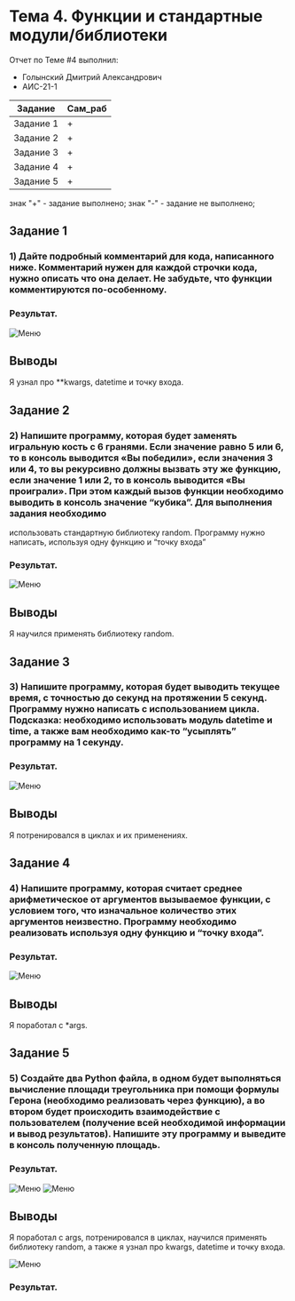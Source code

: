 # Тема 4. Функции и стандартные модули/библиотеки
Отчет по Теме #4 выполнил:
- Голынский Дмитрий Александрович
- АИС-21-1

| Задание | Сам_раб | 
| ------ | ------ | 
| Задание 1 | + |
| Задание 2 | + |
| Задание 3 | + |
| Задание 4 | + |
| Задание 5 | + |

знак "+" - задание выполнено; знак "-" - задание не выполнено;

## Задание 1
### 1)  Дайте подробный комментарий для кода, написанного ниже. Комментарий нужен для каждой строчки кода, нужно описать что она делает. Не забудьте, что функции комментируются по-особенному.

### Результат.
![Меню](https://github.com/DimaGolyn/SoftwareEngineeringAIS/blob/Тема_4/pic/1.jpg)
## Выводы
Я узнал про **kwargs, datetime и точку входа.

## Задание 2
### 2)	Напишите программу, которая будет заменять игральную кость с 6 гранями. Если значение равно 5 или 6, то в консоль выводится «Вы победили», если значения 3 или 4, то вы рекурсивно должны вызвать эту же функцию, если значение 1 или 2, то в консоль выводится «Вы проиграли». При этом каждый вызов функции необходимо выводить в консоль значение “кубика”. Для выполнения задания необходимо
использовать стандартную библиотеку random. Программу нужно написать, используя одну функцию и “точку входа”

### Результат.
![Меню](https://github.com/DimaGolyn/SoftwareEngineeringAIS/blob/Тема_4/pic/2.jpg)
## Выводы
Я научился применять библиотеку random.

## Задание 3
### 3)	Напишите программу, которая будет выводить текущее время, с точностью до секунд на протяжении 5 секунд. Программу нужно написать с использованием цикла. Подсказка: необходимо использовать модуль datetime и time, а также вам необходимо как-то “усыплять” программу на 1 секунду.

### Результат.
![Меню](https://github.com/DimaGolyn/SoftwareEngineeringAIS/blob/Тема_4/pic/3.jpg)
## Выводы
Я потренировался в циклах и их применениях. 
  
## Задание 4
### 4)	Напишите программу, которая считает среднее арифметическое от аргументов вызываемое функции, с условием того, что изначальное количество этих аргументов неизвестно. Программу необходимо реализовать используя одну функцию и “точку входа”.

### Результат.
![Меню](https://github.com/DimaGolyn/SoftwareEngineeringAIS/blob/Тема_4/pic/4.jpg)
## Выводы
Я поработал с *args.

## Задание 5
### 5)	Создайте два Python файла, в одном будет выполняться вычисление площади треугольника при помощи формулы Герона (необходимо реализовать через функцию), а во втором будет происходить взаимодействие с пользователем (получение всей необходимой информации и вывод результатов). Напишите эту программу и выведите в консоль полученную площадь.

### Результат.
![Меню](https://github.com/DimaGolyn/SoftwareEngineeringAIS/blob/Тема_4/pic/5.jpg)
![Меню](https://github.com/DimaGolyn/SoftwareEngineeringAIS/blob/Тема_4/pic/5.1.jpg)
## Выводы
Я поработал с args, потренировался в циклах, научился применять библиотеку random, а также я узнал про kwargs, datetime и точку входа.

![Меню](https://github.com/DimaGolyn/SoftwareEngineeringAIS/blob/Тема_4/pic/6.jpg)
### Результат.
